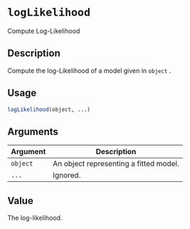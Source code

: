 # `logLikelihood`

Compute Log-Likelihood


## Description

Compute the log-Likelihood of a model given in `object` .


## Usage

```r
logLikelihood(object, ...)
```


## Arguments

Argument      |Description
------------- |----------------
`object`     |     An object representing a fitted model.
`...`     |     Ignored.


## Value

The log-likelihood.



